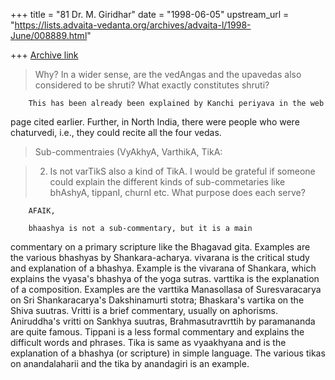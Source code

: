 +++
title = "81 Dr. M. Giridhar"
date = "1998-06-05"
upstream_url = "https://lists.advaita-vedanta.org/archives/advaita-l/1998-June/008889.html"

+++
[Archive link](https://lists.advaita-vedanta.org/archives/advaita-l/1998-June/008889.html)

>   Why?  In a wider sense, are the vedAngas and the upavedas also
> considered to be shruti?  What exactly constitutes shruti?

        This has been already been explained by Kanchi periyava in the web
page cited earlier.  Further, in North India, there were people who were
chaturvedi, i.e., they could recite all the four vedas.

> Sub-commentraies (VyAkhyA, VarthikA, TikA:

>2.  Is not varTikS also a kind of TikA.  I would be grateful if someone
>could explain the different kinds of sub-commetaries like bhAshyA,
>tippanI, churnI etc.  What purpose does each serve?

        AFAIK,

        bhaashya is not a sub-commentary, but it is a main
commentary on a primary scripture like the Bhagavad gita.
Examples are the various bhashyas by Shankara-acharya.
        vivarana is the critical study and explanation of a bhashya.
Example is the vivarana of Shankara, which explains
the vyasa's bhashya of the yoga sutras.
        varttika is the explanation of a composition.
Examples are the varttika Manasollasa of Suresvaracarya on Sri
Shankaracarya's Dakshinamurti stotra; Bhaskara's vartika on the
Shiva suutras.
        Vritti is a brief commentary, usually on aphorisms.
Aniruddha's vritti on Sankhya suutras, Brahmasutravrttih by
paramananda are quite famous.
        Tippani is a less formal commentary and explains the
difficult words and phrases.
        Tika is same as vyaakhyana and is the explanation
of a bhashya (or scripture) in simple language. The various
tikas on anandalaharii and the tika by anandagiri is an example.


